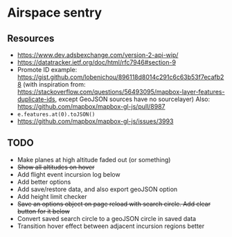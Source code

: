 # Airspace sentry

## Resources
+ https://www.dev.adsbexchange.com/version-2-api-wip/
+ https://datatracker.ietf.org/doc/html/rfc7946#section-9
+ Promote ID example: https://gist.github.com/lobenichou/896118d8014c291c6c63b53f7ecafb28 (with inspiration from: https://stackoverflow.com/questions/56493095/mapbox-layer-features-duplicate-ids, except GeoJSON sources have no sourcelayer) Also: https://github.com/mapbox/mapbox-gl-js/pull/8987
+ `e.features.at(0).toJSON()`
+ https://github.com/mapbox/mapbox-gl-js/issues/3993

## TODO

+ Make planes at high altitude faded out (or something)
+ ~~Show all altitudes on hover~~
+ Add flight event incursion log below
+ Add better options
+ Add save/restore data, and also export geoJSON option
+ Add height limit checker
+ ~~Save an options object on page reload with search circle. Add clear button for it below~~
+ Convert saved search circle to a geoJSON circle in saved data
+ Transition hover effect between adjacent incursion regions better